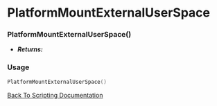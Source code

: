 # PlatformMountExternalUserSpace

### PlatformMountExternalUserSpace()
- ***Returns:*** 

### Usage

```Lua
PlatformMountExternalUserSpace()
```


[Back To Scripting Documentation](../README.md)
